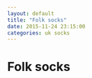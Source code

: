 ```yaml
---
layout: default
title: "Folk socks"
date: 2015-11-24 23:15:00
categories: uk socks
---
```


# Folk socks
